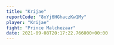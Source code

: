```yaml
---
title: "Krijae"
reportCode: "8xYj6HGhaczKw1My"
player: "Krijae"
fight: "Prince Malchezaar"
date: 2021-09-08T20:17:22.766000+00:00
---
```

